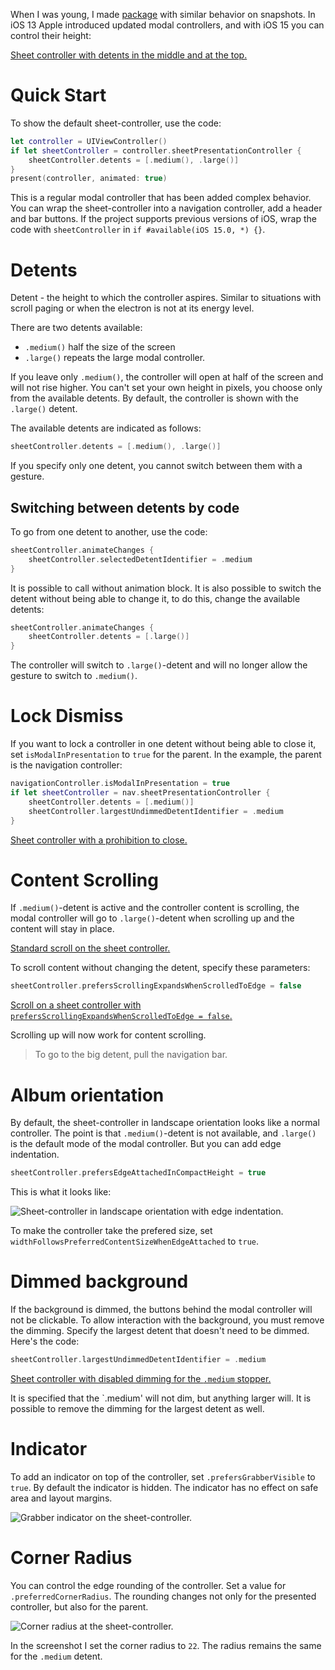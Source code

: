 When I was young, I made [package](https://github.com/ivanvorobei/SPStorkController) with similar behavior on snapshots. In iOS 13 Apple introduced updated modal controllers, and with iOS 15 you can control their height:

[Sheet controller with detents in the middle and at the top.](https://cdn.sparrowcode.io/tutorials/uisheetpresentationcontroller/header.mov)

# Quick Start 

To show the default sheet-controller, use the code:

```swift
let controller = UIViewController()
if let sheetController = controller.sheetPresentationController {
    sheetController.detents = [.medium(), .large()]
}
present(controller, animated: true)
```

This is a regular modal controller that has been added complex behavior. You can wrap the sheet-controller into a navigation controller, add a header and bar buttons. If the project supports previous versions of iOS, wrap the code with `sheetController` in `if #available(iOS 15.0, *) {}`.

# Detents

Detent - the height to which the controller aspires. Similar to situations with scroll paging or when the electron is not at its energy level.

There are two detents available:
- `.medium()` half the size of the screen 
- `.large()` repeats the large modal controller. 

If you leave only `.medium()`, the controller will open at half of the screen and will not rise higher. You can't set your own height in pixels, you choose only from the available detents. By default, the controller is shown with the `.large()` detent.

The available detents are indicated as follows:

```swift
sheetController.detents = [.medium(), .large()]
```

If you specify only one detent, you cannot switch between them with a gesture.

## Switching between detents by code

To go from one detent to another, use the code:

```swift
sheetController.animateChanges {
    sheetController.selectedDetentIdentifier = .medium
}
```

It is possible to call without animation block. It is also possible to switch the detent without being able to change it, to do this, change the available detents:

```swift
sheetController.animateChanges {
    sheetController.detents = [.large()]
}
```

The controller will switch to `.large()`-detent and will no longer allow the gesture to switch to `.medium()`.

# Lock Dismiss

If you want to lock a controller in one detent without being able to close it, set `isModalInPresentation` to `true` for the parent. In the example, the parent is the navigation controller:

```swift
navigationController.isModalInPresentation = true
if let sheetController = nav.sheetPresentationController {
    sheetController.detents = [.medium()]
    sheetController.largestUndimmedDetentIdentifier = .medium
}
```

[Sheet controller with a prohibition to close.](https://cdn.sparrowcode.io/tutorials/uisheetpresentationcontroller/prevent-dismiss.mov)

# Content Scrolling

If `.medium()`-detent is active and the controller content is scrolling, the modal controller will go to `.large()`-detent when scrolling up and the content will stay in place.

[Standard scroll on the sheet controller.](https://cdn.sparrowcode.io/tutorials/uisheetpresentationcontroller/scrolling-expands-true.mov)

To scroll content without changing the detent, specify these parameters:

```swift
sheetController.prefersScrollingExpandsWhenScrolledToEdge = false
```

[Scroll on a sheet controller with `prefersScrollingExpandsWhenScrolledToEdge = false`.](https://cdn.sparrowcode.io/tutorials/uisheetpresentationcontroller/scrolling-expands-false.mov)

Scrolling up will now work for content scrolling. 

> To go to the big detent, pull the navigation bar.

# Album orientation

By default, the sheet-controller in landscape orientation looks like a normal controller. The point is that `.medium()`-detent is not available, and `.large()` is the default mode of the modal controller. But you can add edge indentation.

```swift
sheetController.prefersEdgeAttachedInCompactHeight = true
```

This is what it looks like:

![Sheet-controller in landscape orientation with edge indentation.](https://cdn.sparrowcode.io/tutorials/uisheetpresentationcontroller/edge-attached.png)

To make the controller take the prefered size, set `widthFollowsPreferredContentSizeWhenEdgeAttached` to `true`.

# Dimmed background

If the background is dimmed, the buttons behind the modal controller will not be clickable. To allow interaction with the background, you must remove the dimming. Specify the largest detent that doesn't need to be dimmed. Here's the code:

```swift
sheetController.largestUndimmedDetentIdentifier = .medium
```

[Sheet controller with disabled dimming for the `.medium` stopper.](https://cdn.sparrowcode.io/tutorials/uisheetpresentationcontroller/undimmed-detent.mov)

It is specified that the `.medium' will not dim, but anything larger will. It is possible to remove the dimming for the largest detent as well.

# Indicator

To add an indicator on top of the controller, set `.prefersGrabberVisible` to `true`. By default the indicator is hidden. The indicator has no effect on safe area and layout margins.

![Grabber indicator on the sheet-controller.](https://cdn.sparrowcode.io/tutorials/uisheetpresentationcontroller/grabber.png)

# Corner Radius

You can control the edge rounding of the controller. Set a value for `.preferredCornerRadius`. The rounding changes not only for the presented controller, but also for the parent.

![Corner radius at the sheet-controller.](https://cdn.sparrowcode.io/tutorials/uisheetpresentationcontroller/corner-radius.png)

In the screenshot I set the corner radius to `22`. The radius remains the same for the `.medium` detent.
